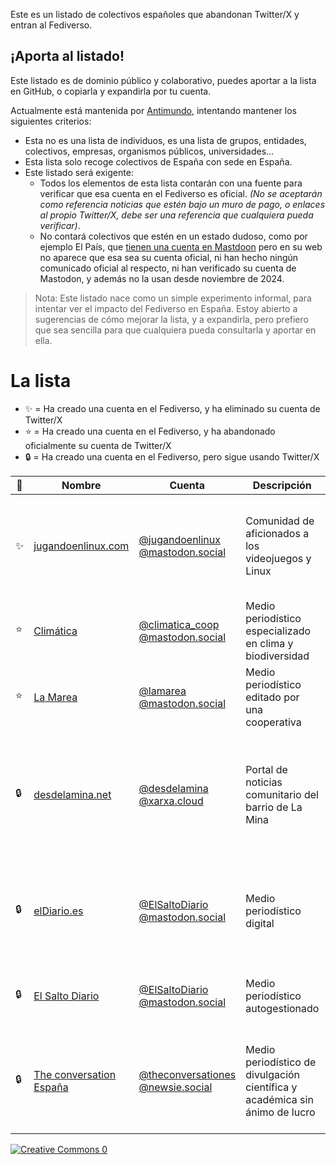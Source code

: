 Este es un listado de colectivos españoles que abandonan Twitter/X y entran al Fediverso.

## ¡Aporta al listado!

Este listado es de dominio público y colaborativo, puedes aportar a la lista en GitHub, o copiarla y expandirla por tu cuenta.

Actualmente está mantenida por [Antimundo](antimundo.es), intentando mantener los siguientes criterios:

- Esta no es una lista de individuos, es una lista de grupos, entidades, colectivos, empresas, organismos públicos, universidades...
- Esta lista solo recoge colectivos de España con sede en España.
- Este listado será exigente:
    - Todos los elementos de esta lista contarán con una fuente para verificar que esa cuenta en el Fediverso es oficial. _(No se aceptarán como referencia noticias que estén bajo un muro de pago, o enlaces al propio Twitter/X, debe ser una referencia que cualquiera pueda verificar)_.
    - No contará colectivos que estén en un estado dudoso, como por ejemplo El País, que [tienen una cuenta en Mastdoon](https://mastodon.social/@el_pais) pero en su web no aparece que esa sea su cuenta oficial, ni han hecho ningún comunicado oficial al respecto, ni han verificado su cuenta de Mastodon, y además no la usan desde noviembre de 2024.

> Nota:
> Este listado nace como un simple experimento informal, para intentar ver el impacto del Fediverso en España. Estoy abierto a sugerencias de cómo mejorar la lista, y a expandirla, pero prefiero que sea sencilla para que cualquiera pueda consultarla y aportar en ella.

# La lista

- ✨ = Ha creado una cuenta en el Fediverso, y ha eliminado su cuenta de Twitter/X
- ⭐️ = Ha creado una cuenta en el Fediverso, y ha abandonado oficialmente su cuenta de Twitter/X
- 🔒 = Ha creado una cuenta en el Fediverso, pero sigue usando Twitter/X

| 📜 | Nombre | Cuenta | Descripción | Fuente |
|-|-|-|-|-|
| ✨ | [jugandoenlinux.com](https://jugandoenlinux.com/) | [@jugandoenlinux @mastodon.social](https://mastodon.social/@jugandoenlinux) | Comunidad de aficionados a los videojuegos y Linux | [Su cuenta de Mastodon](https://mastodon.social/@jugandoenlinux) está verificada y [su web](https://jugandoenlinux.com/) tiene un enlace a su página de Mastodon
| ⭐️ | [Climática](https://climatica.coop/) | [@climatica_coop @mastodon.social](https://mastodon.social/@climatica_coop) | Medio periodístico especializado en clima y biodiversidad | [Hicieron un comunicado en su web el 9/1/2025](https://climatica.coop/climatica-deja-de-publicar-en-facebook-e-instagram/)|
| ⭐️ | [La Marea](https://www.lamarea.com/) | [@lamarea @mastodon.social](https://mastodon.social/@lamarea) | Medio periodístico editado por una cooperativa | [Hicieron un comunicado en su web el 9/1/2025](https://www.lamarea.com/2025/01/09/la-marea-deja-de-publicar-en-facebook-e-instagram/)
| 🔒 | [desdelamina.net](https://desdelamina.net/) | [@desdelamina @xarxa.cloud](https://xarxa.cloud/@desdelamina) | Portal de noticias comunitario del barrio de La Mina | Fuente: [Su cuenta de Mastodon](https://xarxa.cloud/@desdelamina) está verificada y [su web](https://desdelamina.net/) tienen una metaetiqueta que enlaza a su cuenta.
| 🔒 | [elDiario.es](https://www.elsaltodiario.com/) | [@ElSaltoDiario @mastodon.social](https://mastodon.social/@ElSaltoDiario) | Medio periodístico digital | [Su cuenta de Mastodon](https://mastodon.social/@ElSaltoDiario) está verificada y en [su web](https://www.eldiario.es/) tienen un enlace a su cuenta.
| 🔒 | [El Salto Diario](https://www.elsaltodiario.com/) | [@ElSaltoDiario @mastodon.social](https://mastodon.social/@ElSaltoDiario) | Medio periodístico autogestionado | En [su web](https://www.elsaltodiario.com/) tienen un enlace a su cuenta de Mastodon.
| 🔒 | [The conversation España](https://theconversation.com/es) | [@theconversationes @newsie.social](https://newsie.social/@theconversationes) | Medio periodístico de divulgación científica y académica sin ánimo de lucro | [Su cuenta de Mastodon](https://newsie.social/@theconversationes) está verificada y [su web](https://desdelamina.net/) tiene un enlace a su página de Mastodon.



[![Creative Commons 0](https://upload.wikimedia.org/wikipedia/commons/4/43/CC_Zero_badge.svg)](https://creativecommons.org/publicdomain/zero/1.0/deed)
